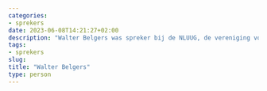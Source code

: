 ```yaml
---
categories:
- sprekers
date: 2023-06-08T14:21:27+02:00
description: "Walter Belgers was spreker bij de NLUUG, de vereniging voor open systemen en open standaarden. Lees meer over deze spreker."
tags:
- sprekers
slug:
title: "Walter Belgers"
type: person
---
```


